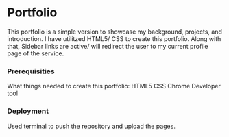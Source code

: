# Portfolio
This portfolio is a simple version to showcase my background, projects, and introduction.
I have utilitzed HTML5/ CSS to create this portfolio. Along with that, Sidebar links are active/ will redirect the user to my current profile page of the service.

### Prerequisities
What things needed to create this portfolio:
HTML5
CSS
Chrome Developer tool

### Deployment
Used terminal to push the repository and upload the pages.

